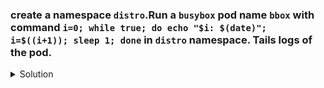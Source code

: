 ### create a namespace `distro`.Run a `busybox` pod name `bbox` with command `i=0; while true; do echo "$i: $(date)"; i=$((i+1)); sleep 1; done` in `distro` namespace. Tails logs of the pod. 
    
<details><summary>Solution</summary>
<p>

```bash
# create the namespace
k create ns distro

# create pod with the specified command
apiVersion: v1
kind: Pod
metadata:
  creationTimestamp: null
  labels:
    run: bbox
  name: bbox
  namespace: distro
spec:
  containers:
  - image: busybox
    name: bbox
    command: ["sh","-c","i=0; while true; do echo '$i: $(date)'; i=$((i+1)); sleep 1; done"]
  dnsPolicy: ClusterFirst
  restartPolicy: Always
status: {}

# tail the logs
k logs bbox -n distro -t
```
</p>
</details>